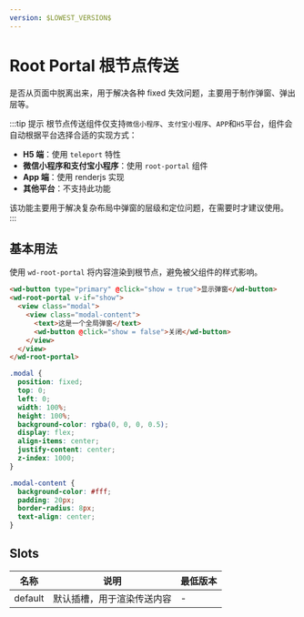 ```yaml
---
version: $LOWEST_VERSION$
---
```

# Root Portal 根节点传送

是否从页面中脱离出来，用于解决各种 fixed 失效问题，主要用于制作弹窗、弹出层等。

:::tip 提示
根节点传送组件仅支持`微信小程序`、`支付宝小程序`、`APP`和`H5`平台，组件会自动根据平台选择合适的实现方式：

- **H5 端**：使用 `teleport` 特性
- **微信小程序和支付宝小程序**：使用 `root-portal` 组件
- **App 端**：使用 renderjs 实现
- **其他平台**：不支持此功能

该功能主要用于解决复杂布局中弹窗的层级和定位问题，在需要时才建议使用。
:::



## 基本用法

使用 `wd-root-portal` 将内容渲染到根节点，避免被父组件的样式影响。

```html
<wd-button type="primary" @click="show = true">显示弹窗</wd-button>
<wd-root-portal v-if="show">
  <view class="modal">
    <view class="modal-content">
      <text>这是一个全局弹窗</text>
      <wd-button @click="show = false">关闭</wd-button>
    </view>
  </view>
</wd-root-portal>
```

```scss
.modal {
  position: fixed;
  top: 0;
  left: 0;
  width: 100%;
  height: 100%;
  background-color: rgba(0, 0, 0, 0.5);
  display: flex;
  align-items: center;
  justify-content: center;
  z-index: 1000;
}

.modal-content {
  background-color: #fff;
  padding: 20px;
  border-radius: 8px;
  text-align: center;
}
```


## Slots

| 名称    | 说明                         | 最低版本 |
| ------- | ---------------------------- | -------- |
| default | 默认插槽，用于渲染传送内容   | -        | 